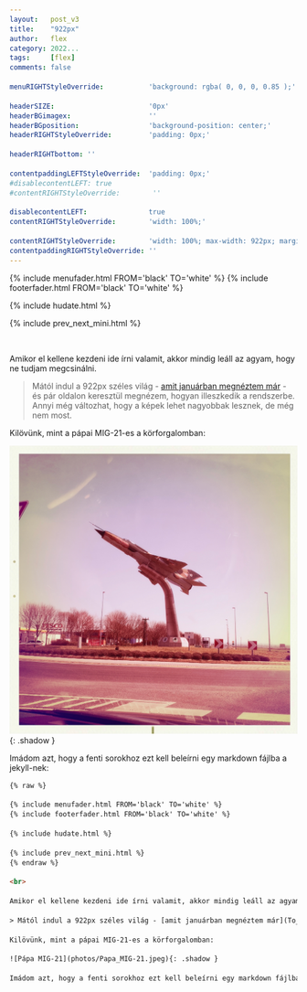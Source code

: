 ```yaml
---
layout:   post_v3
title:    "922px"
author:   flex
category: 2022...
tags:     [flex]
comments: false

menuRIGHTStyleOverride:           'background: rgba( 0, 0, 0, 0.85 );'

headerSIZE:                       '0px'
headerBGimagex:                   ''
headerBGposition:                 'background-position: center;'
headerRIGHTStyleOverride:         'padding: 0px;'

headerRIGHTbottom: ''

contentpaddingLEFTStyleOverride:  'padding: 0px;'
#disablecontentLEFT: true
#contentRIGHTStyleOverride:        ''

disablecontentLEFT:               true
contentRIGHTStyleOverride:        'width: 100%;'

contentRIGHTStyleOverride:        'width: 100%; max-width: 922px; margin: auto;'
contentpaddingRIGHTStyleOverride: ''
---
```


<link rel="stylesheet" type="text/css" href="css/override_v2_berkeley.css">

{% include menufader.html FROM='black' TO='white' %}
{% include footerfader.html FROM='black' TO='white' %}

{% include hudate.html %}

{% include prev_next_mini.html %}

<br>

Amikor el kellene kezdeni ide írni valamit, akkor mindig leáll az agyam, hogy ne tudjam megcsinálni.

> Mától indul a 922px széles világ - [amit januárban megnéztem már](To_infinity_and_beyond) - és pár oldalon keresztül megnézem, hogyan illeszkedik a rendszerbe. Annyi még változhat, hogy a képek lehet nagyobbak lesznek, de még nem most.

Kilövünk, mint a pápai MIG-21-es a körforgalomban:

![Pápa MIG-21](photos/Papa_MIG-21.jpeg){: .shadow }

Imádom azt, hogy a fenti sorokhoz ezt kell beleírni egy markdown fájlba a jekyll-nek:

```html
{% raw %}

{% include menufader.html FROM='black' TO='white' %}
{% include footerfader.html FROM='black' TO='white' %}

{% include hudate.html %}

{% include prev_next_mini.html %}
{% endraw %}

<br>

Amikor el kellene kezdeni ide írni valamit, akkor mindig leáll az agyam, hogy ne tudjam megcsinálni.

> Mától indul a 922px széles világ - [amit januárban megnéztem már](To_infinity_and_beyond) - és pár oldalon keresztül megnézem, hogyan illeszkedik a rendszerbe. Annyi még változhat, hogy a képek lehet nagyobbak lesznek, de még nem most.

Kilövünk, mint a pápai MIG-21-es a körforgalomban:

![Pápa MIG-21](photos/Papa_MIG-21.jpeg){: .shadow }

Imádom azt, hogy a fenti sorokhoz ezt kell beleírni egy markdown fájlba a jekyll-nek:
```
<br>